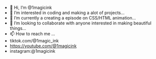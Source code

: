 - 👋 Hi, I’m @1magicink
- 👀 I’m interested in coding and making a alot of projects...
- 🌱 I’m currently a creating a episode on CSS/HTML animation...
- 💞️ I’m looking to collaborate with anyone interested in making beautiful things...
- 📫 How to reach me ...
- tiktok.com/@1magic_ink
- https://youtube.com/@1magicink
- instagram:@1magicink



<!---
1magicink is a name created and powered by penstudio which is geting more stronger every day by day... .
You can click on the links to reach us today.
--->
